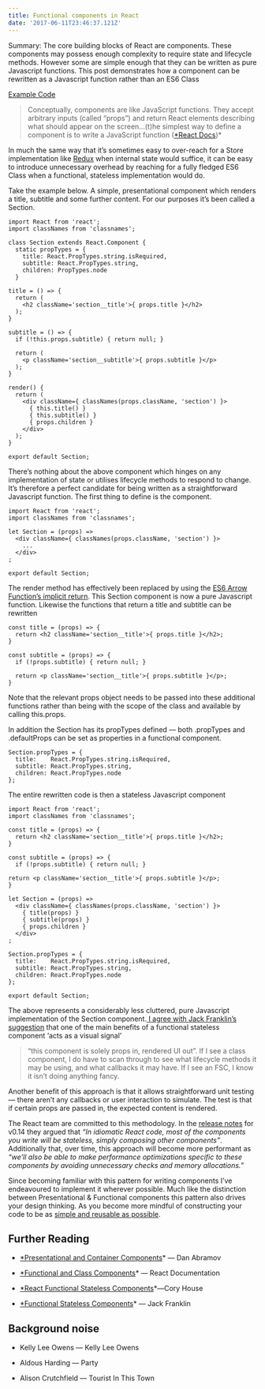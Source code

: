 ```yaml
---
title: Functional components in React
date: '2017-06-11T23:46:37.121Z'
---
```


Summary: The core building blocks of React are components. These components may possess enough complexity to require state and lifecycle methods. However some are simple enough that they can be written as pure Javascript functions. This post demonstrates how a component can be rewritten as a Javascript function rather than an ES6 Class

[Example Code]('https://github.com/tomajwinter/blog_posts/tree/master/functional_stateless_components')

> Conceptually, components are like JavaScript functions. They accept arbitrary inputs (called “props”) and return React elements describing what should appear on the screen...(t)he simplest way to define a component is to write a JavaScript function ([\*React Docs](https://facebook.github.io/react/docs/components-and-props.html))\*

In much the same way that it’s sometimes easy to over-reach for a Store implementation like [Redux](http://redux.js.org/docs/introduction/) when internal state would suffice, it can be easy to introduce unnecessary overhead by reaching for a fully fledged ES6 Class when a functional, stateless implementation would do.

Take the example below. A simple, presentational component which renders a title, subtitle and some further content. For our purposes it’s been called a Section.

    import React from 'react';
    import classNames from 'classnames';

    class Section extends React.Component {
      static propTypes = {
        title: React.PropTypes.string.isRequired,
        subtitle: React.PropTypes.string,
        children: PropTypes.node
      }

    title = () => {
      return (
        <h2 className='section__title'>{ props.title }</h2>
      );
    }

    subtitle = () => {
      if (!this.props.subtitle) { return null; }

      return (
        <p className='section__subtitle'>{ props.subtitle }</p>
      );
    }

    render() {
      return (
        <div className={ classNames(props.className, 'section') }>
          { this.title() }
          { this.subtitle() }
          { props.children }
        </div>
      );
    }

    export default Section;

There’s nothing about the above component which hinges on any implementation of state or utilises lifecycle methods to respond to change. It’s therefore a perfect candidate for being written as a straightforward Javascript function. The first thing to define is the component.

    import React from 'react';
    import classNames from 'classnames';

    let Section = (props) =>
      <div className={ classNames(props.className, 'section') }>
        ...
      </div>
    ;

    export default Section;

The render method has effectively been replaced by using the [ES6 Arrow Function’s implicit return](https://developer.mozilla.org/en/docs/Web/JavaScript/Reference/Functions/Arrow_functions). This Section component is now a pure Javascript function. Likewise the functions that return a title and subtitle can be rewritten

    const title = (props) => {
      return <h2 className='section__title'>{ props.title }</h2>;
    }

    const subtitle = (props) => {
      if (!props.subtitle) { return null; }

      return <p className='section__title'>{ props.subtitle }</p>;
    }

Note that the relevant props object needs to be passed into these additional functions rather than being with the scope of the class and available by calling this.props.

In addition the Section has its propTypes defined — both .propTypes and .defaultProps can be set as properties in a functional component.

    Section.propTypes = {
      title:    React.PropTypes.string.isRequired,
      subtitle: React.PropTypes.string,
      children: React.PropTypes.node
    };

The entire rewritten code is then a stateless Javascript component

    import React from 'react';
    import classNames from 'classnames';

    const title = (props) => {
      return <h2 className='section__title'>{ props.title }</h2>;
    }

    const subtitle = (props) => {
      if (!props.subtitle) { return null; }

    return <p className='section__title'>{ props.subtitle }</p>;
    }

    let Section = (props) =>
      <div className={ classNames(props.className, 'section') }>
        { title(props) }
        { subtitle(props) }
        { props.children }
      </div>
    ;

    Section.propTypes = {
      title:    React.PropTypes.string.isRequired,
      subtitle: React.PropTypes.string,
      children: React.PropTypes.node
    };

    export default Section;

The above represents a considerably less cluttered, pure Javascript implementation of the Section component.[ I agree with Jack Franklin’s suggestion](http://javascriptplayground.com/blog/2017/03/functional-stateless-components-react/) that one of the main benefits of a functional stateless component ‘acts as a visual signal’

> “this component is solely props in, rendered UI out”. If I see a class component, I do have to scan through to see what lifecycle methods it may be using, and what callbacks it may have. If I see an FSC, I know it isn’t doing anything fancy.

Another benefit of this approach is that it allows straightforward unit testing — there aren’t any callbacks or user interaction to simulate. The test is that if certain props are passed in, the expected content is rendered.

The React team are committed to this methodology. In the [release notes](https://facebook.github.io/react/blog/2015/10/07/react-v0.14.html#stateless-functional-components) for v0.14 they argued that _“In idiomatic React code, most of the components you write will be stateless, simply composing other components”_. Additionally that, over time, this approach will become more performant as _“we’ll also be able to make performance optimizations specific to these components by avoiding unnecessary checks and memory allocations.”_

Since becoming familiar with this pattern for writing components I’ve endeavoured to implement it wherever possible. Much like the distinction between Presentational & Functional components this pattern also drives your design thinking. As you become more mindful of constructing your code to be as [simple and reusable as possible](https://facebook.github.io/react/docs/thinking-in-react.html).

## Further Reading

- [\*Presentational and Container Components](https://medium.com/@dan_abramov/smart-and-dumb-components-7ca2f9a7c7d0)\* — Dan Abramov

- [\*Functional and Class Components](https://facebook.github.io/react/docs/components-and-props.html#functional-and-class-components)\* — React Documentation

- [\*React Functional Stateless Components](https://hackernoon.com/react-stateless-functional-components-nine-wins-you-might-have-overlooked-997b0d933dbc)\*—Cory House

- [\*Functional Stateless Components](http://javascriptplayground.com/blog/2017/03/functional-stateless-components-react/)\* — Jack Franklin

## Background noise

- Kelly Lee Owens — Kelly Lee Owens

- Aldous Harding — Party

- Alison Crutchfield — Tourist In This Town

